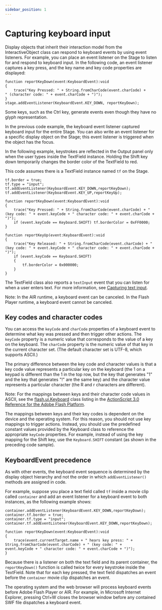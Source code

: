 ```yaml
---
sidebar_position: 1
---
```


# Capturing keyboard input

Display objects that inherit their interaction model from the InteractiveObject
class can respond to keyboard events by using event listeners. For example, you
can place an event listener on the Stage to listen for and respond to keyboard
input. In the following code, an event listener captures a key press, and the
key name and key code properties are displayed:

    function reportKeyDown(event:KeyboardEvent):void
    {
    	trace("Key Pressed: " + String.fromCharCode(event.charCode) +         " (character code: " + event.charCode + ")");
    }
    stage.addEventListener(KeyboardEvent.KEY_DOWN, reportKeyDown);

Some keys, such as the Ctrl key, generate events even though they have no glyph
representation.

In the previous code example, the keyboard event listener captured keyboard
input for the entire Stage. You can also write an event listener for a specific
display object on the Stage; this event listener is triggered when the object
has the focus.

In the following example, keystrokes are reflected in the Output panel only when
the user types inside the TextField instance. Holding the Shift key down
temporarily changes the border color of the TextField to red.

This code assumes there is a TextField instance named `tf` on the Stage.

    tf.border = true;
    tf.type = "input";
    tf.addEventListener(KeyboardEvent.KEY_DOWN,reportKeyDown);
    tf.addEventListener(KeyboardEvent.KEY_UP,reportKeyUp);

    function reportKeyDown(event:KeyboardEvent):void
    {
    	trace("Key Pressed: " + String.fromCharCode(event.charCode) + " (key code: " + event.keyCode + " character code: " + event.charCode + ")");
    	if (event.keyCode == Keyboard.SHIFT) tf.borderColor = 0xFF0000;
    }

    function reportKeyUp(event:KeyboardEvent):void
    {
    	trace("Key Released: " + String.fromCharCode(event.charCode) + " (key code: " + event.keyCode + " character code: " + event.charCode + ")");
    	if (event.keyCode == Keyboard.SHIFT)
    	{
    		tf.borderColor = 0x000000;
    	}
    }

The TextField class also reports a `textInput` event that you can listen for
when a user enters text. For more information, see
[Capturing text input](../../text/using-the-textfield-class/capturing-text-input.md).

Note: In the AIR runtime, a keyboard event can be canceled. In the Flash Player
runtime, a keyboard event cannot be canceled.

## Key codes and character codes

You can access the `keyCode` and `charCode` properties of a keyboard event to
determine what key was pressed and then trigger other actions. The `keyCode`
property is a numeric value that corresponds to the value of a key on the
keyboard. The `charCode` property is the numeric value of that key in the
current character set. (The default character set is UTF-8, which supports
ASCII.)

The primary difference between the key code and character values is that a key
code value represents a particular key on the keyboard (the 1 on a keypad is
different than the 1 in the top row, but the key that generates "1" and the key
that generates "!" are the same key) and the character value represents a
particular character (the R and r characters are different).

Note: For the mappings between keys and their character code values in ASCII,
see the
[flash.ui.Keyboard](https://help.adobe.com/en_US/FlashPlatform/reference/actionscript/3/flash/ui/Keyboard.html)
class listing in the
[ActionScript 3.0 Reference for the Adobe Flash Platform](https://help.adobe.com/en_US/FlashPlatform/reference/actionscript/3/index.html).

The mappings between keys and their key codes is dependent on the device and the
operating system. For this reason, you should not use key mappings to trigger
actions. Instead, you should use the predefined constant values provided by the
Keyboard class to reference the appropriate `keyCode` properties. For example,
instead of using the key mapping for the Shift key, use the `Keyboard.SHIFT`
constant (as shown in the preceding code sample).

## KeyboardEvent precedence

As with other events, the keyboard event sequence is determined by the display
object hierarchy and not the order in which `addEventListener()` methods are
assigned in code.

For example, suppose you place a text field called `tf` inside a movie clip
called `container` and add an event listener for a keyboard event to both
instances, as the following example shows:

    container.addEventListener(KeyboardEvent.KEY_DOWN,reportKeyDown);
    container.tf.border = true;
    container.tf.type = "input";
    container.tf.addEventListener(KeyboardEvent.KEY_DOWN,reportKeyDown);

    function reportKeyDown(event:KeyboardEvent):void
    {
    	trace(event.currentTarget.name + " hears key press: " + String.fromCharCode(event.charCode) + " (key code: " +         event.keyCode + " character code: " + event.charCode + ")");
    }

Because there is a listener on both the text field and its parent container, the
`reportKeyDown()` function is called twice for every keystroke inside the
TextField. Note that for each key pressed, the text field dispatches an event
before the `container` movie clip dispatches an event.

The operating system and the web browser will process keyboard events before
Adobe Flash Player or AIR. For example, in Microsoft Internet Explorer, pressing
Ctrl+W closes the browser window before any contained SWF file dispatches a
keyboard event.

